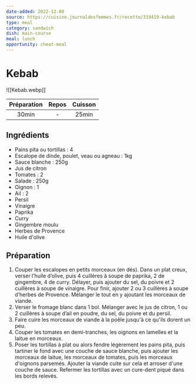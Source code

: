 ```yaml
---
date-added: 2022-12-08
source: https://cuisine.journaldesfemmes.fr/recette/319419-kebab
type: meal
category: sandwich
dish: main-course
meal: lunch
opportunity: cheat-meal
---
```


# Kebab

![[Kebab.webp]]

| Préparation | Repos | Cuisson |
|:-----------:|:-----:|:-------:|
|    30min    |   -   |  25min  |

## Ingrédients

- Pains pita ou tortillas : 4
- Escalope de dinde, poulet, veau ou agneau : 1kg
- Sauce blanche : 250g
- Jus de citron
- Tomates : 2
- Salade : 250g
- Oignon : 1
- Ail : 2
- Persil
- Vinaigre
- Paprika
- Curry
- Gingembre moulu
- Herbes de Provence
- Huile d'olive

## Préparation

1. Couper les escalopes en petits morceaux (en dés). Dans un plat creux, verser l’huile d’olive, puis 4 cuillères à soupe de paprika, 2 de gingembre, 4 de curry. Délayer, puis ajouter du sel, du poivre et 2 cuillères à soupe de vinaigre. Pour finir, ajouter 2 ou 3 cuillères à soupe d’herbes de Provence. Mélanger le tout en y ajoutant les morceaux de viande.
2. Verser le fromage blanc dans 1 bol. Mélanger avec le jus de citron, 1 ou 2 cuillères à soupe d’ail en poudre, du sel, du poivre et du persil.
3. Faire cuire les morceaux de viande à la poêle jusqu'à ce qu'ils dorent un peu.
4. Couper les tomates en demi-tranches, les oignons en lamelles et la laitue en morceaux.
5. Poser les tortillas à plat ou alors fendre légèrement les pains pita, puis tartiner le fond avec une couche de sauce blanche, puis ajouter les morceaux de laitue, les morceaux de tomates, puis les morceaux d'oignons parsemés. Ajouter la viande cuite sur cela et arroser d'une couche de sauce. Refermer les tortillas avec un cure-dent piqué dans les bords relevés.
